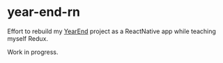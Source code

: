 # year-end-rn
Effort to rebuild my [YearEnd](https://github.com/michaelcwalsh/year-end) project as a ReactNative app while teaching myself Redux.

Work in progress.
